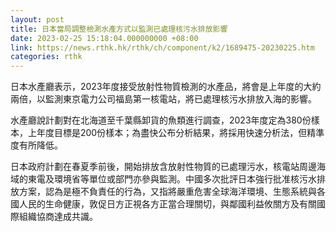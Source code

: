 ```yaml
---
layout: post
title: 日本當局調整檢測水產方式以監測已處理核污水排放影響
date: 2023-02-25 15:18:04.000000000 +08:00
link: https://news.rthk.hk/rthk/ch/component/k2/1689475-20230225.htm
categories: rthk
---
```


日本水產廳表示，2023年度接受放射性物質檢測的水產品，將會是上年度的大約兩倍，以監測東京電力公司福島第一核電站，將已處理核污水排放入海的影響。

水產廳說計劃對在北海道至千葉縣卸貨的魚類進行調查，2023年度定為380份樣本，上年度目標是200份樣本；為盡快公布分析結果，將採用快速分析法，但精準度有所降低。

日本政府計劃在春夏季前後，開始排放含放射性物質的已處理污水，核電站周邊海域的東電及環境省等單位或部門亦參與監測。中國多次批評日本強行批准核污水排放方案，認為是極不負責任的行為，又指將嚴重危害全球海洋環境、生態系統與各國人民的生命健康，敦促日方正視各方正當合理關切，與鄰國利益攸關方及有關國際組織協商達成共識。
